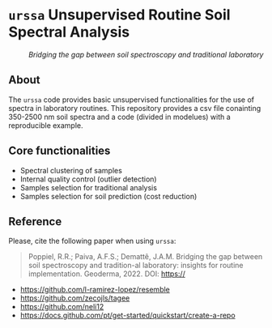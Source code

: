 # `urssa` Unsupervised Routine Soil Spectral Analysis

<em><p align="right"> Bridging the gap between soil spectroscopy and traditional laboratory </p></em>

## About
The `urssa` code provides basic unsupervised functionalities for the use of spectra in laboratory routines. 
This repository provides a csv file conainting 350-2500 nm soil spectra and a code (divided in modelues) with a reproducible example.


## Core functionalities
- Spectral clustering of samples
- Internal quality control (outlier detection)
- Samples selection for traditional analysis
- Samples selection for soil prediction (cost reduction)


## Reference
Please, cite the following paper when using `urssa`:

> Poppiel, R.R.; Paiva, A.F.S.; Demattê, J.A.M. Bridging the gap between soil spectroscopy and tradition-al laboratory: insights for routine implementation. Geoderma, 2022. DOI: [https://](https://)



- https://github.com/l-ramirez-lopez/resemble
- https://github.com/zecojls/tagee
- https://github.com/neli12
- https://docs.github.com/pt/get-started/quickstart/create-a-repo
